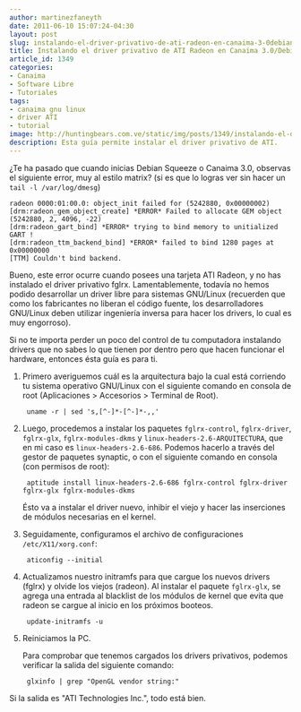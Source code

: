 ```yaml
---
author: martinezfaneyth
date: 2011-06-10 15:07:24-04:30
layout: post
slug: instalando-el-driver-privativo-de-ati-radeon-en-canaima-3-0debian-6-0
title: Instalando el driver privativo de ATI Radeon en Canaima 3.0/Debian 6.0
article_id: 1349
categories:
- Canaima
- Software Libre
- Tutoriales
tags:
- canaima gnu linux
- driver ATI
- tutorial
image: http://huntingbears.com.ve/static/img/posts/1349/instalando-el-driver-privativo-de-ati-radeon-en-canaima-3-0debian-6-0__1.jpg
description: Esta guía permite instalar el driver privativo de ATI.
---
```


¿Te ha pasado que cuando inicias Debian Squeeze o Canaima 3.0, observas el siguiente error, muy al estilo matrix? (si es que lo logras ver sin hacer un `tail -l /var/log/dmesg`)

    radeon 0000:01:00.0: object_init failed for (5242880, 0x00000002)
    [drm:radeon_gem_object_create] *ERROR* Failed to allocate GEM object (5242880, 2, 4096, -22)
    [drm:radeon_gart_bind] *ERROR* trying to bind memory to unitialized GART !
    [drm:radeon_ttm_backend_bind] *ERROR* failed to bind 1280 pages at 0x00000000
    [TTM] Couldn't bind backend.

Bueno, este error ocurre cuando posees una tarjeta ATI Radeon, y no has instalado el driver privativo fglrx. Lamentablemente, todavía no hemos podido desarrollar un driver libre para sistemas GNU/Linux (recuerden que como los fabricantes no liberan el código fuente, los desarrolladores GNU/Linux deben utilizar ingeniería inversa para hacer los drivers, lo cual es muy engorroso).

Si no te importa perder un poco del control de tu computadora instalando drivers que no sabes lo que tienen por dentro pero que hacen funcionar el hardware, entonces ésta guía es para ti.

1. Primero averiguemos cuál es la arquitectura bajo la cual está corriendo tu sistema operativo GNU/Linux con el siguiente comando en consola de root (Aplicaciones > Accesorios > Terminal de Root).

        uname -r | sed 's,[^-]*-[^-]*-,,'

2. Luego, procedemos a instalar los paquetes `fglrx-control`, `fglrx-driver`, `fglrx-glx`, `fglrx-modules-dkms` y `linux-headers-2.6-ARQUITECTURA`, que en mi caso es `linux-headers-2.6-686`. Podemos hacerlo a través del gestor de paquetes synaptic, o con el siguiente comando en consola (con permisos de root):

        aptitude install linux-headers-2.6-686 fglrx-control fglrx-driver fglrx-glx fglrx-modules-dkms

    Ésto va a instalar el driver nuevo, inhibir el viejo y hacer las inserciones de módulos necesarias en el kernel.

3. Seguidamente, configuramos el archivo de configuraciones `/etc/X11/xorg.conf`:

        aticonfig --initial

5. Actualizamos nuestro initramfs para que cargue los nuevos drivers (fglrx) y olvide los viejos (radeon). Al instalar el paquete `fglrx-glx`, se agrega una entrada al blacklist de los módulos de kernel que evita que radeon se cargue al inicio en los próximos booteos.

        update-initramfs -u

6. Reiniciamos la PC.

    Para comprobar que tenemos cargados los drivers privativos, podemos verificar la salida del siguiente comando:

        glxinfo | grep "OpenGL vendor string:"

Si la salida es "ATI Technologies Inc.", todo está bien.
